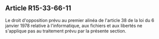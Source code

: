 Article R15-33-66-11
----
Le droit d'opposition prévu au premier alinéa de l'article 38 de la loi du 6
janvier 1978 relative à l'informatique, aux fichiers et aux libertés ne
s'applique pas au traitement prévu par la présente section.
